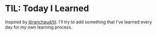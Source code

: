 # TIL: Today I Learned 

Inspired by [jbranchaud/til](https://github.com/jbranchaud/til). I'll try to add something that I've learned every day for my own learning process.
